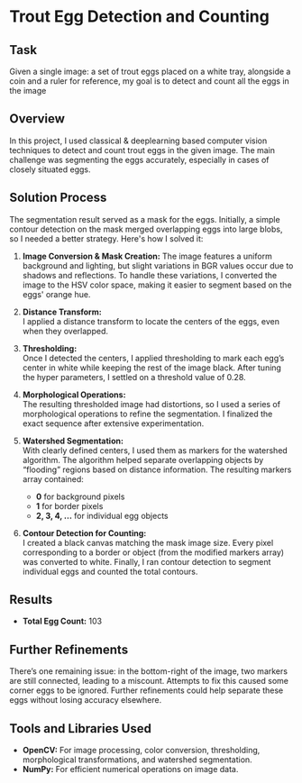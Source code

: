 # Trout Egg Detection and Counting

## Task

Given a single image: a set of trout eggs placed on a white tray, alongside a coin and a ruler for reference, my goal is to detect and count all the eggs in the image

## Overview
In this project, I used classical & deeplearning based computer vision techniques to detect and count trout eggs in the given image. The main challenge was segmenting the eggs accurately, especially in cases of closely situated eggs. 

## Solution Process

The segmentation result served as a mask for the eggs. Initially, a simple contour detection on the mask merged overlapping eggs into large blobs, so I needed a better strategy. Here's how I solved it:
1. **Image Conversion & Mask Creation:** 
   The image features a uniform background and lighting, but slight variations in BGR values occur due to shadows and reflections. To handle these variations, I converted the image to the HSV color space, making it easier to segment based on the eggs' orange hue.
1. **Distance Transform:**  
   I applied a distance transform to locate the centers of the eggs, even when they overlapped.

2. **Thresholding:**  
   Once I detected the centers, I applied thresholding to mark each egg’s center in white while keeping the rest of the image black. After tuning the hyper parameters, I settled on a threshold value of 0.28.

3. **Morphological Operations:**  
   The resulting thresholded image had distortions, so I used a series of morphological operations to refine the segmentation. I finalized the exact sequence after extensive experimentation.

4. **Watershed Segmentation:**  
   With clearly defined centers, I used them as markers for the watershed algorithm. The algorithm helped separate overlapping objects by “flooding” regions based on distance information. The resulting markers array contained:

   - **0** for background pixels
   - **1** for border pixels
   - **2, 3, 4, ...** for individual egg objects

5. **Contour Detection for Counting:**  
   I created a black canvas matching the mask image size. Every pixel corresponding to a border or object (from the modified markers array) was converted to white. Finally, I ran contour detection to segment individual eggs and counted the total contours.

## Results

- **Total Egg Count:** 103

## Further Refinements

There’s one remaining issue: in the bottom-right of the image, two markers are still connected, leading to a miscount. Attempts to fix this caused some corner eggs to be ignored. Further refinements could help separate these eggs without losing accuracy elsewhere.

## Tools and Libraries Used

- **OpenCV:** For image processing, color conversion, thresholding, morphological transformations, and watershed segmentation.
- **NumPy:** For efficient numerical operations on image data.
